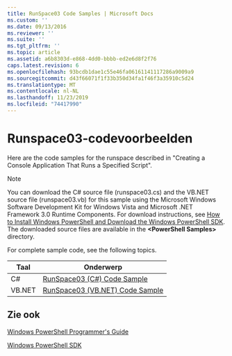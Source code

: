 ```yaml
---
title: RunSpace03 Code Samples | Microsoft Docs
ms.custom: ''
ms.date: 09/13/2016
ms.reviewer: ''
ms.suite: ''
ms.tgt_pltfrm: ''
ms.topic: article
ms.assetid: a6b8303d-e868-4dd0-bbbb-ed2e6d8f2f76
caps.latest.revision: 6
ms.openlocfilehash: 93bcdb1dae1c55e46fa06161141117286a9009a9
ms.sourcegitcommit: d43f66071f1f33b350d34fa1f46f3a35910c5d24
ms.translationtype: MT
ms.contentlocale: nl-NL
ms.lasthandoff: 11/23/2019
ms.locfileid: "74417990"
---
```

# <a name="runspace03-code-samples"></a>Runspace03-codevoorbeelden

Here are the code samples for the runspace described in "Creating a Console Application That Runs a Specified Script".

> [!NOTE]
> You can download the C# source file (runspace03.cs) and the VB.NET source file (runspace03.vb) for this sample using the Microsoft Windows Software Development Kit for Windows Vista and Microsoft .NET Framework 3.0 Runtime Components. For download instructions, see [How to Install Windows PowerShell and Download the Windows PowerShell SDK](/powershell/scripting/developer/installing-the-windows-powershell-sdk).
> The downloaded source files are available in the **\<PowerShell Samples>** directory.

For complete sample code, see the following topics.

| Taal |                                 Onderwerp                                 |
| -------- | --------------------------------------------------------------------- |
| C#       | [RunSpace03 (C#) Code Sample](./runspace03-csharp-code-sample.md)     |
| VB.NET   | [RunSpace03 (VB.NET) Code Sample](./runspace03-vb-net-code-sample.md) |

## <a name="see-also"></a>Zie ook

[Windows PowerShell Programmer's Guide](./windows-powershell-programmer-s-guide.md)

[Windows PowerShell SDK](../windows-powershell-reference.md)
